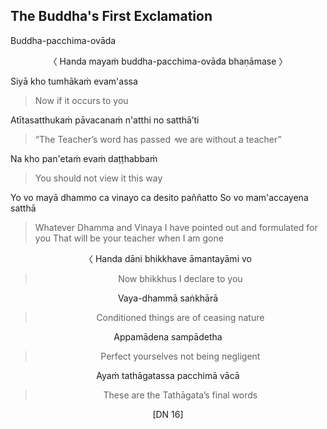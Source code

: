 ## The Buddha's First Exclamation<a id="buddhas-final-instruction"></a>
Buddha-pacchima-ovāda

<center>
〈 Handa mayaṁ buddha-pacchima-ovāda bhaṇāmase 〉
</center>

Siyā kho tumhākaṁ evam'assa

<div class="english">

> Now if it occurs to you

</div>

Atītasatthukaṁ pāvacanaṁ n'atthi no satthā’ti

<div class="english">

> “The Teacher’s word has passed  ̓  we are without a teacher”

</div>

Na kho pan'etaṁ evaṁ daṭṭhabbaṁ

<div class="english">

> You should not view it this way

</div>

Yo vo mayā dhammo ca vinayo ca desito paññatto
So vo mam'accayena satthā

<div class="english">

> Whatever Dhamma and Vinaya
> I have pointed out and formulated for you
> That will be your teacher when I am gone

</div>

<center>
〈 Handa dāni bhikkhave āmantayāmi vo

<div class="english">

> Now bhikkhus I declare to you

</div>

Vaya-dhammā saṅkhārā

<div class="english">

> Conditioned things are of ceasing nature

</div>

Appamādena sampādetha

<div class="english">

> Perfect yourselves not being negligent

</div>

Ayaṁ tathāgatassa pacchimā vācā

<div class="english">

> These are the Tathāgata’s final words

</div>

[DN 16]
